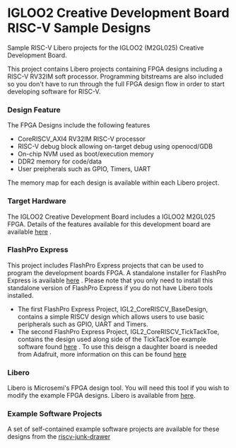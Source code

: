 # IGLOO2 Creative Development Board RISC-V Sample Designs 
Sample RISC-V Libero projects for the IGLOO2 (M2GL025) Creative Development Board.

This project contains Libero projects containing FPGA designs including a RISC-V RV32IM soft processor. Programming bitstreams are also included so you don't have to run through the full FPGA design flow in order to start developing software for RISC-V.

### Design Feature
The FPGA Designs include the following features
* CoreRISCV_AXI4 RV32IM RISC-V processor 
* RISC-V debug block allowing on-target debug using openocd/GDB
* On-chip NVM used as boot/execution memory
* DDR2 memory for code/data
* User preipherals such as GPIO, Timers, UART

The memory map for each design is available within each Libero project.

### Target Hardware
The IGLOO2 Creative Development Board includes a IGLOO2 M2GL025 FPGA. Details of the features available for this development board are available [here](https://www.microsemi.com/products/fpga-soc/design-resources/dev-kits/smartfusion2/future-creative-board) .

### FlashPro Express
This project includes FlashPro Express projects that can be used to program the development boards FPGA. A standalone installer for FlashPro Express is available [here](https://www.microsemi.com/products/fpga-soc/design-resources/programming/flashpro#software) . Please note that you only need to install this standalone version of FlashPro Express if you do not have Libero tools installed.

* The first FlashPro Express Project, IGL2_CoreRISCV_BaseDesign, contains a simple RISCV design which allows users to use basic peripherals such as GPIO, UART and Timers. 
* The second FlashPro Express Project, IGL2_CoreRISCV_TickTackToe, contains the design used along side of the TickTackToe example software found [here](https://github.com/RISCV-on-Microsemi-FPGA/M2GL025-Creative-Board/tree/master/ExampleSoftware) . To use this deisgn a daughter board is needed from Adafruit, more information on this can be found [here](https://www.adafruit.com/product/1651)

### Libero 
Libero is Microsemi's FPGA design tool. You will need this tool if you wish to modify the example FPGA designs. Libero is available from [here](https://www.microsemi.com/products/fpga-soc/design-resources/design-software/libero-soc#downloads).

### Example Software Projects
A set of self-contained example software projects are available for these designs from the [riscv-junk-drawer](https://github.com/RISCV-on-Microsemi-FPGA/riscv-junk-drawer/tree/master/examples)
